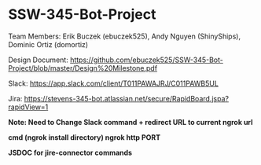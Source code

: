 # SSW-345-Bot-Project

Team Members:
Erik Buczek (ebuczek525),
Andy Nguyen (ShinyShips),
Dominic Ortiz (domortiz)

Design Document:
https://github.com/ebuczek525/SSW-345-Bot-Project/blob/master/Design%20Milestone.pdf

Slack:
https://app.slack.com/client/T011PAWAJRJ/C011PAWB5UL

Jira:
https://stevens-345-bot.atlassian.net/secure/RapidBoard.jspa?rapidView=1

**Note: Need to Change Slack command + redirect URL to current ngrok url**

**cmd (ngrok install directory) ngrok http PORT**

**JSDOC for jire-connector commands**
